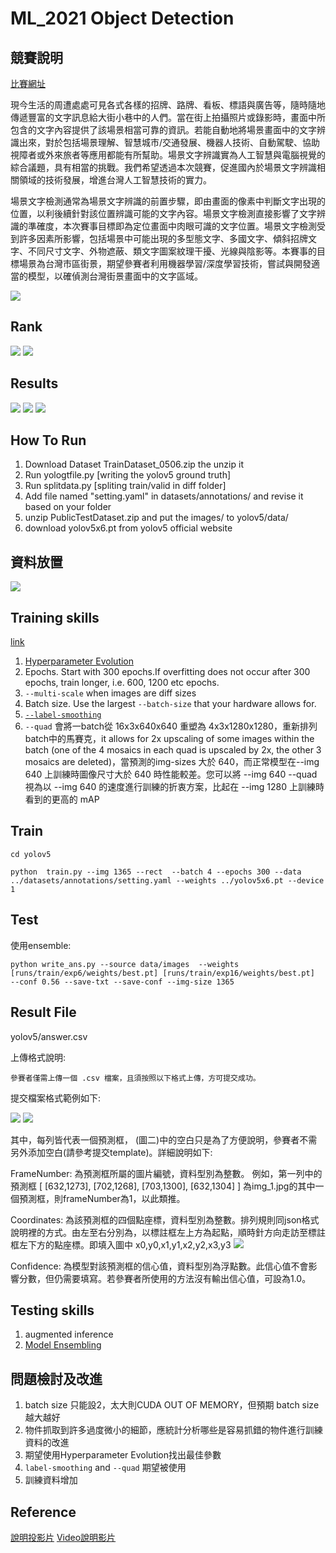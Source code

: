 # ML_2021 Object Detection
## 競賽說明
[比賽網址](https://tbrain.trendmicro.com.tw/Competitions/Details/13)

現今生活的周遭處處可見各式各樣的招牌、路牌、看板、標語與廣告等，隨時隨地傳遞豐富的文字訊息給大街小巷中的人們。當在街上拍攝照片或錄影時，畫面中所包含的文字內容提供了該場景相當可靠的資訊。若能自動地將場景畫面中的文字辨識出來，對於包括場景理解、智慧城市/交通發展、機器人技術、自動駕駛、協助視障者或外來旅者等應用都能有所幫助。場景文字辨識實為人工智慧與電腦視覺的綜合議題，具有相當的挑戰。我們希望透過本次競賽，促進國內於場景文字辨識相關領域的技術發展，增進台灣人工智慧技術的實力。

場景文字檢測通常為場景文字辨識的前置步驟，即由畫面的像素中判斷文字出現的位置，以利後續針對該位置辨識可能的文字內容。場景文字檢測直接影響了文字辨識的準確度，本次賽事目標即為定位畫面中肉眼可識的文字位置。場景文字檢測受到許多因素所影響，包括場景中可能出現的多型態文字、多國文字、傾斜招牌文字、不同尺寸文字、外物遮蔽、類文字圖案紋理干擾、光線與陰影等。本賽事的目標場景為台灣市區街景，期望參賽者利用機器學習/深度學習技術，嘗試與開發適當的模型，以確偵測台灣街景畫面中的文字區域。

![](https://i.imgur.com/wEvuhYW.png)

## Rank
![](https://i.imgur.com/trLG8TC.png)
![](https://i.imgur.com/tEMjZIN.png)
## Results
![](https://i.imgur.com/mhMs7G1.png)
![](https://i.imgur.com/byMjpKg.png)
![](https://i.imgur.com/mDxUTOT.png)
## How To Run
1. Download Dataset TrainDataset_0506.zip the unzip it
2. Run yologtfile.py [writing the yolov5 ground truth]
3. Run splitdata.py  [spliting train/valid in diff folder]
4. Add file named "setting.yaml" in datasets/annotations/ and revise it based on your folder
5. unzip PublicTestDataset.zip and put the images/ to yolov5/data/
6. download yolov5x6.pt from yolov5 official website
## 資料放置
![](https://i.imgur.com/gz5TuEr.png)
## Training skills
[link](https://github.com/ultralytics/yolov5/wiki/Tips-for-Best-Training-Results)
1. [Hyperparameter Evolution](https://github.com/ultralytics/yolov5/issues/607)
2. Epochs. Start with 300 epochs.If overfitting does not occur after 300 epochs, train longer, i.e. 600, 1200 etc epochs.
3. `--multi-scale` when images are diff sizes
4. Batch size. Use the largest `--batch-size` that your hardware allows for.
5. [`--label-smoothing`](https://blog.csdn.net/qq_43211132/article/details/100510113)
6. `--quad` 會將一batch從 16x3x640x640 重塑為 4x3x1280x1280，重新排列batch中的馬賽克，it allows for 2x upscaling of some images within the batch (one of the 4 mosaics in each quad is upscaled by 2x, the other 3 mosaics are deleted)，當預測的img-sizes 大於 640，而正常模型在--img 640 上訓練時圖像尺寸大於 640 時性能較差。您可以將 --img 640 --quad 視為以 --img 640 的速度進行訓練的折衷方案，比起在 --img 1280 上訓練時看到的更高的 mAP

## Train
`cd yolov5`

`python  train.py --img 1365 --rect  --batch 4 --epochs 300 --data ../datasets/annotations/setting.yaml --weights ../yolov5x6.pt --device 1` 

## Test
使用ensemble:

`python write_ans.py --source data/images  --weights [runs/train/exp6/weights/best.pt] [runs/train/exp16/weights/best.pt]  --conf 0.56 --save-txt --save-conf --img-size 1365`

## Result File
yolov5/answer.csv

上傳格式說明:

    參賽者僅需上傳一個 .csv 檔案，且須按照以下格式上傳，方可提交成功。
提交檔案格式範例如下:

![](https://i.imgur.com/Jtv3pjD.png)
![](https://i.imgur.com/OxjXmDe.png)

其中，每列皆代表一個預測框， (圖二)中的空白只是為了方便說明，參賽者不需另外添加空白(請參考提交template)。詳細說明如下:

FrameNumber: 為預測框所屬的圖片編號，資料型別為整數。
例如，第一列中的預測框 [ [632,1273], [702,1268], [703,1300], [632,1304] ] 為img_1.jpg的其中一個預測框，則frameNumber為1，以此類推。

Coordinates: 為該預測框的四個點座標，資料型別為整數。排列規則同json格式說明裡的方式。由左至右分別為，以標註框左上方為起點，順時針方向走訪至標註框左下方的點座標。即填入圖中 x0,y0,x1,y1,x2,y2,x3,y3 
![](https://i.imgur.com/Uyg3ggq.png)

Confidence: 為模型對該預測框的信心值，資料型別為浮點數。此信心值不會影響分數，但仍需要填寫。若參賽者所使用的方法沒有輸出信心值，可設為1.0。


## Testing skills
1. augmented inference 
2. [Model Ensembling](https://github.com/ultralytics/yolov5/issues/318)


## 問題檢討及改進
1. batch size 只能設2，太大則CUDA OUT OF MEMORY，但預期  batch size 越大越好
2. 物件抓取到許多過度微小的細節，應統計分析哪些是容易抓錯的物件進行訓練資料的改進
3. 期望使用Hyperparameter Evolution找出最佳參數
4. `label-smoothing` and `--quad` 期望被使用
5. 訓練資料增加

## Reference
[說明投影片](https://drive.google.com/folderview?id=1Z1-mXZ9ODmJB07tGRY6qqukpkeu83bAJ)
[Video說明影片](https://www.youtube.com/watch?v=1PYIDtbkCeE)

